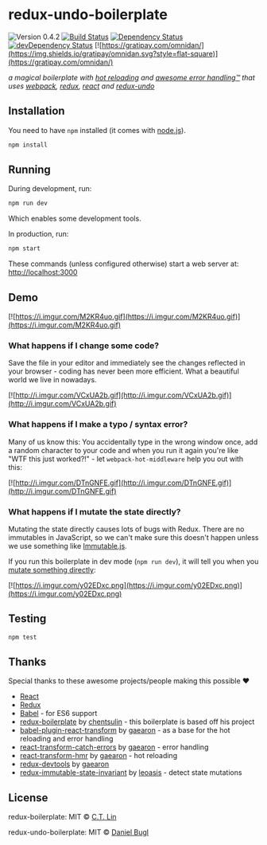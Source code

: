 # redux-undo-boilerplate

![Version 0.4.2](https://img.shields.io/badge/version-0.4.2-blue.svg?style=flat-square) [![Build Status](https://img.shields.io/travis/omnidan/redux-undo-boilerplate/master.svg?style=flat-square)](https://travis-ci.org/omnidan/redux-undo-boilerplate) [![Dependency Status](https://img.shields.io/david/omnidan/redux-undo-boilerplate.svg?style=flat-square)](https://david-dm.org/omnidan/redux-undo-boilerplate) [![devDependency Status](https://david-dm.org/omnidan/redux-undo-boilerplate/dev-status.svg?style=flat-square)](https://david-dm.org/omnidan/redux-undo-boilerplate#info=devDependencies) [![https://gratipay.com/omnidan/](https://img.shields.io/gratipay/omnidan.svg?style=flat-square)](https://gratipay.com/omnidan/)

_a magical boilerplate with [hot reloading](#what-happens-if-i-change-some-code) and [awesome error handling™](#what-happens-if-i-make-a-typo--syntax-error) that uses [webpack](https://github.com/webpack/webpack), [redux](https://github.com/rackt/redux), [react](https://github.com/facebook/react) and [redux-undo](https://github.com/omnidan/redux-undo)_


## Installation

You need to have `npm` installed (it comes with [node.js](https://nodejs.org/)).

```sh
npm install
```


## Running

During development, run:

```sh
npm run dev
```

Which enables some development tools.

In production, run:

```sh
npm start
```

These commands (unless configured otherwise) start a web server at: [http://localhost:3000](http://localhost:3000)


## Demo

[![https://i.imgur.com/M2KR4uo.gif](https://i.imgur.com/M2KR4uo.gif)](https://i.imgur.com/M2KR4uo.gif)

### What happens if I change some code?

Save the file in your editor and immediately see the changes reflected in your
browser - coding has never been more efficient. What a beautiful world we live
in nowadays.

[![http://i.imgur.com/VCxUA2b.gif](http://i.imgur.com/VCxUA2b.gif)](http://i.imgur.com/VCxUA2b.gif)

### What happens if I make a typo / syntax error?

Many of us know this: You accidentally type in the wrong window once, add a
random character to your code and when you run it again you're like "WTF this
just worked?!" - let `webpack-hot-middleware` help you out with this:

[![http://i.imgur.com/DTnGNFE.gif](http://i.imgur.com/DTnGNFE.gif)](http://i.imgur.com/DTnGNFE.gif)

### What happens if I mutate the state directly?

Mutating the state directly causes lots of bugs with Redux. There are no
immutables in JavaScript, so we can't make sure this doesn't happen unless we
use something like [Immutable.js](https://facebook.github.io/immutable-js/).

If you run this boilerplate in dev mode (`npm run dev`), it will tell you when
you [mutate something directly](https://github.com/omnidan/redux-undo-boilerplate/blob/master/src/reducers/counter.js#L9):

[![https://i.imgur.com/y02EDxc.png](https://i.imgur.com/y02EDxc.png)](https://i.imgur.com/y02EDxc.png)


## Testing

```sh
npm test
```


## Thanks

Special thanks to these awesome projects/people making this possible :heart:

 * [React](https://facebook.github.io/react/)
 * [Redux](https://rackt.github.io/redux/)
 * [Babel](https://babeljs.io/) - for ES6 support
 * [redux-boilerplate](https://github.com/chentsulin/redux-boilerplate) by [chentsulin](https://github.com/chentsulin) - this boilerplate is based off his project
 * [babel-plugin-react-transform](https://github.com/gaearon/babel-plugin-react-transform) by [gaearon](https://github.com/gaearon) - as a base for the hot reloading and error handling
 * [react-transform-catch-errors](https://github.com/gaearon/react-transform-catch-errors) by [gaearon](https://github.com/gaearon) - error handling
 * [react-transform-hmr](https://github.com/gaearon/react-transform-hmr) by [gaearon](https://github.com/gaearon) - hot reloading
 * [redux-devtools](https://github.com/gaearon/redux-devtools) by [gaearon](https://github.com/gaearon)
 * [redux-immutable-state-invariant](https://github.com/leoasis/redux-immutable-state-invariant) by [leoasis](https://github.com/leoasis) - detect state mutations


## License

redux-boilerplate: MIT © [C.T. Lin](https://github.com/chentsulin)

redux-undo-boilerplate: MIT © [Daniel Bugl](https://github.com/omnidan)
